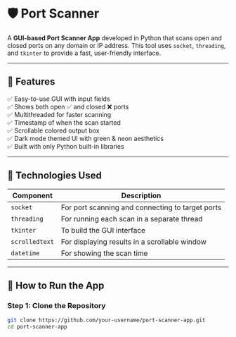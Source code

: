# 🛡️ Port Scanner

A **GUI-based Port Scanner App** developed in Python that scans open and closed ports on any domain or IP address. This tool uses `socket`, `threading`, and `tkinter` to provide a fast, user-friendly interface.

---

## 🎯 Features

✅ Easy-to-use GUI with input fields  
✅ Shows both open ✅ and closed ❌ ports  
✅ Multithreaded for faster scanning  
✅ Timestamp of when the scan started  
✅ Scrollable colored output box  
✅ Dark mode themed UI with green & neon aesthetics  
✅ Built with only Python built-in libraries

---

## 🔧 Technologies Used

| Component  | Description |
|------------|-------------|
| `socket`   | For port scanning and connecting to target ports |
| `threading`| For running each scan in a separate thread |
| `tkinter`  | To build the GUI interface |
| `scrolledtext` | For displaying results in a scrollable window |
| `datetime` | For showing the scan time |

---

## 🚀 How to Run the App

### Step 1: Clone the Repository

```bash
git clone https://github.com/your-username/port-scanner-app.git
cd port-scanner-app
